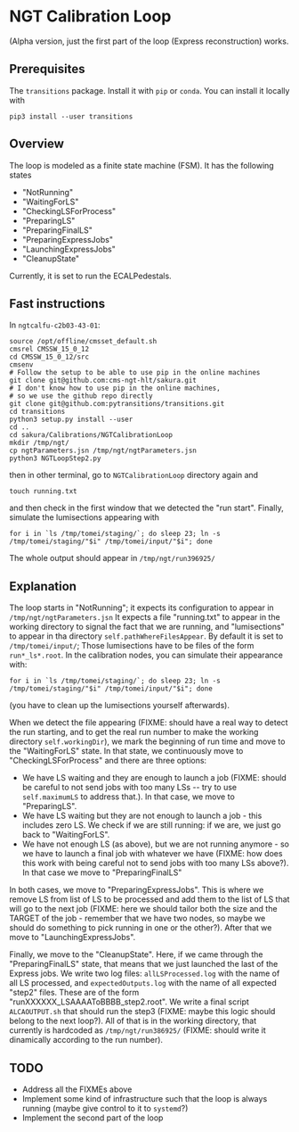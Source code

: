 # NGT Calibration Loop

(Alpha version, just the first part of the loop (Express reconstruction) works.

## Prerequisites

The `transitions` package. Install it with `pip` or `conda`. You can install it locally with
```
pip3 install --user transitions
```

## Overview

The loop is modeled as a finite state machine (FSM). It has the following states
- "NotRunning"
- "WaitingForLS"
- "CheckingLSForProcess"
- "PreparingLS"
- "PreparingFinalLS"
- "PreparingExpressJobs"
- "LaunchingExpressJobs"
- "CleanupState"

Currently, it is set to run the ECALPedestals.

## Fast instructions

In `ngtcalfu-c2b03-43-01`:
```
source /opt/offline/cmsset_default.sh
cmsrel CMSSW_15_0_12
cd CMSSW_15_0_12/src
cmsenv
# Follow the setup to be able to use pip in the online machines
git clone git@github.com:cms-ngt-hlt/sakura.git
# I don't know how to use pip in the online machines,
# so we use the github repo directly
git clone git@github.com:pytransitions/transitions.git
cd transitions
python3 setup.py install --user
cd ..
cd sakura/Calibrations/NGTCalibrationLoop
mkdir /tmp/ngt/
cp ngtParameters.jsn /tmp/ngt/ngtParameters.jsn 
python3 NGTLoopStep2.py  
```

then in other terminal, go to `NGTCalibrationLoop` directory again and
```
touch running.txt
```

and then check in the first window that we detected the "run start". Finally, simulate the lumisections appearing with
```
for i in `ls /tmp/tomei/staging/`; do sleep 23; ln -s /tmp/tomei/staging/"$i" /tmp/tomei/input/"$i"; done
```

The whole output should appear in `/tmp/ngt/run396925/`
    
## Explanation

The loop starts in "NotRunning"; it expects its configuration to appear in `/tmp/ngt/ngtParameters.jsn` It expects a file "running.txt" to appear in the working directory to signal the fact that we are running, and "lumisections" to appear in tha directory `self.pathWhereFilesAppear`. By default it is set to `/tmp/tomei/input/`; Those lumisections have to be files of the form `run*_ls*.root`. In the calibration nodes, you can simulate their appearance with:
```
for i in `ls /tmp/tomei/staging/`; do sleep 23; ln -s /tmp/tomei/staging/"$i" /tmp/tomei/input/"$i"; done
```
(you have to clean up the lumisections yourself afterwards).

When we detect the file appearing (FIXME: should have a real way to detect the run starting, and to get the real run number to make the working directory `self.workingDir`), we mark the beginning of run time and move to the "WaitingForLS" state. In that state, we continuously move to "CheckingLSForProcess" and there are three options:
- We have LS waiting and they are enough to launch a job (FIXME: should be careful to not send jobs with too many LSs -- try to use `self.maximumLS` to address that.). In that case, we move to "PreparingLS".
- We have LS waiting but they are not enough to launch a job - this includes zero LS. We check if we are still running: if we are, we just go back to "WaitingForLS".
- We have not enough LS (as above), but we are not running anymore - so we have to launch a final job with whatever we have (FIXME: how does this work with being careful not to send jobs with too many LSs above?). In that case we move to "PreparingFinalLS"

In both cases, we move to "PreparingExpressJobs". This is where we remove LS from list of LS to be processed and add them to the list of LS that will go to the next job (FIXME: here we should tailor both the size and the TARGET of the job - remember that we have two nodes, so maybe we should do something to pick running in one or the other?). After that we move to "LaunchingExpressJobs".

Finally, we move to the "CleanupState". Here, if we came through the "PreparingFinalLS" state, that means that we just launched the last of the Express jobs. We write two log files: `allLSProcessed.log` with the name of all LS processed, and `expectedOutputs.log` with the name of all expected "step2" files. These are of the form "runXXXXXX_LSAAAAToBBBB_step2.root". We write a final script `ALCAOUTPUT.sh` that should run the step3 (FIXME: maybe this logic should belong to the next loop?). All of that is in the working directory, that currently is hardcoded as `/tmp/ngt/run386925/` (FIXME: should write it dinamically according to the run number).
        
## TODO
 - Address all the FIXMEs above
 - Implement some kind of infrastructure such that the loop is always running (maybe give control to it to `systemd`?)
 - Implement the second part of the loop
